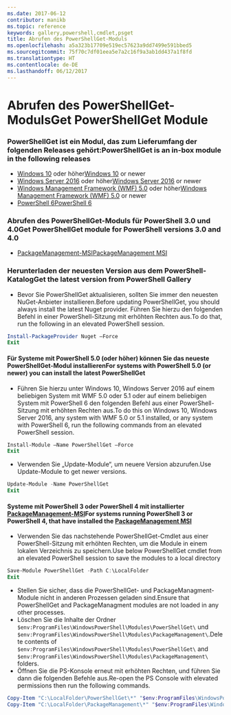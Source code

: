 ```yaml
---
ms.date: 2017-06-12
contributor: manikb
ms.topic: reference
keywords: gallery,powershell,cmdlet,psget
title: Abrufen des PowerShellGet-Moduls
ms.openlocfilehash: a5a323b17709e519ec57623a9dd7499e591bbed5
ms.sourcegitcommit: 75f70c7df01eea5e7a2c16f9a3ab1dd437a1f8fd
ms.translationtype: HT
ms.contentlocale: de-DE
ms.lasthandoff: 06/12/2017
---
```

<a name="get-powershellget-module"></a><span data-ttu-id="1a0cd-103">Abrufen des PowerShellGet-Moduls</span><span class="sxs-lookup"><span data-stu-id="1a0cd-103">Get PowerShellGet Module</span></span>
========================

### <a name="powershellget-is-an-in-box-module-in-the-following-releases"></a><span data-ttu-id="1a0cd-104">PowerShellGet ist ein Modul, das zum Lieferumfang der folgenden Releases gehört:</span><span class="sxs-lookup"><span data-stu-id="1a0cd-104">PowerShellGet is an in-box module in the following releases</span></span>
- <span data-ttu-id="1a0cd-105">[Windows 10](https://www.microsoft.com/en-us/windows/get-windows-10) oder höher</span><span class="sxs-lookup"><span data-stu-id="1a0cd-105">[Windows 10](https://www.microsoft.com/en-us/windows/get-windows-10) or newer</span></span>
- <span data-ttu-id="1a0cd-106">[Windows Server 2016](https://technet.microsoft.com/en-us/windows-server-docs/get-started/windows-server-2016) oder höher</span><span class="sxs-lookup"><span data-stu-id="1a0cd-106">[Windows Server 2016](https://technet.microsoft.com/en-us/windows-server-docs/get-started/windows-server-2016) or newer</span></span>
- <span data-ttu-id="1a0cd-107">[Windows Management Framework (WMF) 5.0](https://www.microsoft.com/en-us/download/details.aspx?id=50395) oder höher</span><span class="sxs-lookup"><span data-stu-id="1a0cd-107">[Windows Management Framework (WMF) 5.0](https://www.microsoft.com/en-us/download/details.aspx?id=50395) or newer</span></span>
- [<span data-ttu-id="1a0cd-108">PowerShell 6</span><span class="sxs-lookup"><span data-stu-id="1a0cd-108">PowerShell 6</span></span>](https://github.com/PowerShell/PowerShell/releases)

### <a name="get-powershellget-module-for-powershell-versions-30-and-40"></a><span data-ttu-id="1a0cd-109">Abrufen des PowerShellGet-Moduls für PowerShell 3.0 und 4.0</span><span class="sxs-lookup"><span data-stu-id="1a0cd-109">Get PowerShellGet module for PowerShell versions 3.0 and 4.0</span></span>
- [<span data-ttu-id="1a0cd-110">PackageManagement-MSI</span><span class="sxs-lookup"><span data-stu-id="1a0cd-110">PackageManagement MSI</span></span>](http://go.microsoft.com/fwlink/?LinkID=746217&clcid=0x409) 

### <a name="get-the-latest-version-from-powershell-gallery"></a><span data-ttu-id="1a0cd-111">Herunterladen der neuesten Version aus dem PowerShell-Katalog</span><span class="sxs-lookup"><span data-stu-id="1a0cd-111">Get the latest version from PowerShell Gallery</span></span>

- <span data-ttu-id="1a0cd-112">Bevor Sie PowerShellGet aktualisieren, sollten Sie immer den neuesten NuGet-Anbieter installieren.</span><span class="sxs-lookup"><span data-stu-id="1a0cd-112">Before updating PowerShellGet, you should always install the latest Nuget provider.</span></span> <span data-ttu-id="1a0cd-113">Führen Sie hierzu den folgenden Befehl in einer PowerShell-Sitzung mit erhöhten Rechten aus.</span><span class="sxs-lookup"><span data-stu-id="1a0cd-113">To do that, run the following in an elevated PowerShell session.</span></span>
```powershell
Install-PackageProvider Nuget –Force
Exit
```

#### <a name="for-systems-with-powershell-50-or-newer-you-can-install-the-latest-powershellget"></a><span data-ttu-id="1a0cd-114">Für Systeme mit PowerShell 5.0 (oder höher) können Sie das neueste PowerShellGet-Modul installieren</span><span class="sxs-lookup"><span data-stu-id="1a0cd-114">For systems with PowerShell 5.0 (or newer) you can install the latest PowerShellGet</span></span> 
- <span data-ttu-id="1a0cd-115">Führen Sie hierzu unter Windows 10, Windows Server 2016 auf einem beliebigen System mit WMF 5.0 oder 5.1 oder auf einem beliebigen System mit PowerShell 6 den folgenden Befehl aus einer PowerShell-Sitzung mit erhöhten Rechten aus.</span><span class="sxs-lookup"><span data-stu-id="1a0cd-115">To do this on Windows 10, Windows Server 2016, any system with WMF 5.0 or 5.1 installed, or any system with PowerShell 6, run the following commands from an elevated PowerShell session.</span></span>
```powershell
Install-Module –Name PowerShellGet –Force
Exit
```

- <span data-ttu-id="1a0cd-116">Verwenden Sie „Update-Module“, um neuere Version abzurufen.</span><span class="sxs-lookup"><span data-stu-id="1a0cd-116">Use Update-Module to get newer versions.</span></span>
```powershell
Update-Module -Name PowerShellGet
Exit
```

#### <a name="for-systems-running-powershell-3-or-powershell-4-that-have-installed-the-packagemanagement-msihttpgomicrosoftcomfwlinklinkid746217clcid0x409"></a><span data-ttu-id="1a0cd-117">Systeme mit PowerShell 3 oder PowerShell 4 mit installierter [PackageManagement-MSI](http://go.microsoft.com/fwlink/?LinkID=746217&clcid=0x409)</span><span class="sxs-lookup"><span data-stu-id="1a0cd-117">For systems running PowerShell 3 or PowerShell 4, that have installed the [PackageManagement MSI](http://go.microsoft.com/fwlink/?LinkID=746217&clcid=0x409)</span></span>

- <span data-ttu-id="1a0cd-118">Verwenden Sie das nachstehende PowerShellGet-Cmdlet aus einer PowerShell-Sitzung mit erhöhten Rechten, um die Module in einem lokalen Verzeichnis zu speichern.</span><span class="sxs-lookup"><span data-stu-id="1a0cd-118">Use below PowerShellGet cmdlet from an elevated PowerShell session to save the modules to a local directory</span></span>

```powershell
Save-Module PowerShellGet -Path C:\LocalFolder
Exit
```

- <span data-ttu-id="1a0cd-119">Stellen Sie sicher, dass die PowerShellGet- und PackageManagment-Module nicht in anderen Prozessen geladen sind.</span><span class="sxs-lookup"><span data-stu-id="1a0cd-119">Ensure that PowerShellGet and PackageManagment modules are not loaded in any other processes.</span></span>
- <span data-ttu-id="1a0cd-120">Löschen Sie die Inhalte der Ordner `$env:ProgramFiles\WindowsPowerShell\Modules\PowerShellGet\` und `$env:ProgramFiles\WindowsPowerShell\Modules\PackageManagement\`.</span><span class="sxs-lookup"><span data-stu-id="1a0cd-120">Delete contents of `$env:ProgramFiles\WindowsPowerShell\Modules\PowerShellGet\` and  `$env:ProgramFiles\WindowsPowerShell\Modules\PackageManagement\` folders.</span></span>
- <span data-ttu-id="1a0cd-121">Öffnen Sie die PS-Konsole erneut mit erhöhten Rechten, und führen Sie dann die folgenden Befehle aus.</span><span class="sxs-lookup"><span data-stu-id="1a0cd-121">Re-open the PS Console with elevated permissions then run the following commands.</span></span>

```powershell
Copy-Item "C:\LocalFolder\PowerShellGet\*" "$env:ProgramFiles\WindowsPowerShell\Modules\PowerShellGet\" -Recurse -Force
Copy-Item "C:\LocalFolder\PackageManagement\*" "$env:ProgramFiles\WindowsPowerShell\Modules\PackageManagement\" -Recurse -Force